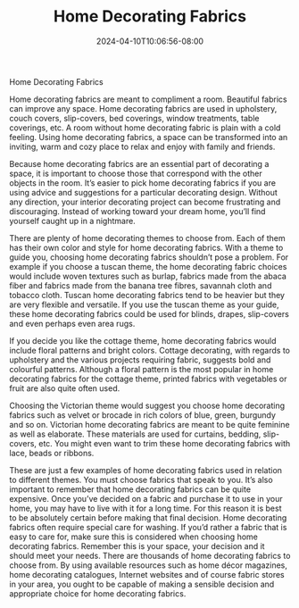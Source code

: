 ﻿---
title: "Home Decorating Fabrics"
date: 2024-04-10T10:06:56-08:00
description: "home decorating Tips for Web Success"
featured_image: "/images/home decorating.jpg"
tags: ["home decorating"]
---

Home Decorating Fabrics

Home decorating fabrics are meant to compliment a room. Beautiful fabrics can improve any space. Home decorating fabrics are used in upholstery, couch covers, slip-covers, bed coverings, window treatments, table coverings, etc. A room without home decorating fabric is plain with a cold feeling. Using home decorating fabrics, a space can be transformed into an inviting, warm and cozy place to relax and enjoy with family and friends. 

Because home decorating fabrics are an essential part of decorating a space, it is important to choose those that correspond with the other objects in the room. It’s easier to pick home decorating fabrics if you are using advice and suggestions for a particular decorating design. Without any direction, your interior decorating project can become frustrating and discouraging. Instead of working toward your dream home, you’ll find yourself caught up in a nightmare. 

There are plenty of home decorating themes to choose from. Each of them has their own color and style for home decorating fabrics. With a theme to guide you, choosing home decorating fabrics shouldn’t pose a problem. For example if you choose a tuscan theme, the home decorating fabric choices would include woven textures such as burlap, fabrics made from the abaca fiber and fabrics made from the banana tree fibres, savannah cloth and tobacco cloth. Tuscan home decorating fabrics tend to be heavier but they are very flexible and versatile. If you use the tuscan theme as your guide, these home decorating fabrics could be used for blinds, drapes, slip-covers and even perhaps even area rugs.

If you decide you like the cottage theme, home decorating fabrics would include floral patterns and bright colors. Cottage decorating, with regards to upholstery and the various projects requiring fabric, suggests bold and colourful patterns. Although a floral pattern is the most popular in home decorating fabrics for the cottage theme, printed fabrics with vegetables or fruit are also quite often used. 

Choosing the Victorian theme would suggest you choose home decorating fabrics such as velvet or brocade in rich colors of blue, green, burgundy and so on. Victorian home decorating fabrics are meant to be quite feminine as well as elaborate. These materials are used for curtains, bedding, slip-covers, etc. You might even want to trim these home decorating fabrics with lace, beads or ribbons.

These are just a few examples of home decorating fabrics used in relation to different themes. You must choose fabrics that speak to you. It’s also important to remember that home decorating fabrics can be quite expensive. Once you’ve decided on a fabric and purchase it to use in your home, you may have to live with it for a long time. For this reason it is best to be absolutely certain before making that final decision. Home decorating fabrics often require special care for washing. If you’d rather a fabric that is easy to care for, make sure this is considered when choosing home decorating fabrics. Remember this is your space, your decision and it should meet your needs. There are thousands of home decorating fabrics to choose from. By using available resources such as home décor magazines, home decorating catalogues, Internet websites and of course fabric stores in your area, you ought to be capable of making a sensible decision and appropriate choice for home decorating fabrics.

